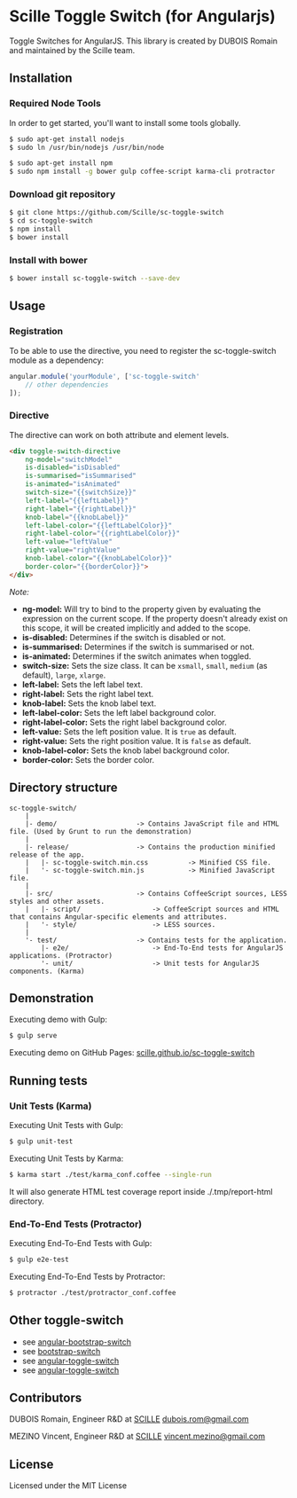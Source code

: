 # Scille Toggle Switch (for Angularjs)

Toggle Switches for AngularJS. This library is created by DUBOIS Romain and maintained by the Scille team.


## Installation

### Required Node Tools

In order to get started, you'll want to install some tools globally.
```bash
$ sudo apt-get install nodejs
$ sudo ln /usr/bin/nodejs /usr/bin/node

$ sudo apt-get install npm
$ sudo npm install -g bower gulp coffee-script karma-cli protractor
```

### Download git repository

```bash
$ git clone https://github.com/Scille/sc-toggle-switch
$ cd sc-toggle-switch
$ npm install
$ bower install
```

### Install with bower

```bash
$ bower install sc-toggle-switch --save-dev
```


## Usage

### Registration

To be able to use the directive, you need to register the sc-toggle-switch module as a dependency:
```javascript
angular.module('yourModule', ['sc-toggle-switch'
    // other dependencies
]);
```

### Directive

The directive can work on both attribute and element levels.
```html
<div toggle-switch-directive
    ng-model="switchModel"
    is-disabled="isDisabled"
    is-summarised="isSummarised"
    is-animated="isAnimated"
    switch-size="{{switchSize}}"
    left-label="{{leftLabel}}"
    right-label="{{rightLabel}}"
    knob-label="{{knobLabel}}"
    left-label-color="{{leftLabelColor}}"
    right-label-color="{{rightLabelColor}}"
    left-value="leftValue"
    right-value="rightValue"
    knob-label-color="{{knobLabelColor}}"
    border-color="{{borderColor}}">
</div>
```

*Note:*
* **ng-model:** Will try to bind to the property given by evaluating the expression on the current scope. If the property doesn't already exist on this scope, it will be created implicitly and added to the scope.
* **is-disabled:** Determines if the switch is disabled or not.
* **is-summarised:** Determines if the switch is summarised or not.
* **is-animated:** Determines if the switch animates when toggled.
* **switch-size:** Sets the size class. It can be `xsmall`, `small`, `medium` (as default), `large`, `xlarge`.
* **left-label:** Sets the left label text.
* **right-label:** Sets the right label text.
* **knob-label:** Sets the knob label text.
* **left-label-color:** Sets the left label background color.
* **right-label-color:** Sets the right label background color.
* **left-value:** Sets the left position value. It is `true` as default.
* **right-value:** Sets the right position value. It is `false` as default.
* **knob-label-color:** Sets the knob label background color.
* **border-color:** Sets the border color.


## Directory structure

```
sc-toggle-switch/
    |
    |- demo/                    -> Contains JavaScript file and HTML file. (Used by Grunt to run the demonstration)
    |
    |- release/                 -> Contains the production minified release of the app.
    |   |- sc-toggle-switch.min.css          -> Minified CSS file.
    |   '- sc-toggle-switch.min.js           -> Minified JavaScript file.
    |
    |- src/                     -> Contains CoffeeScript sources, LESS styles and other assets.
    |   |- script/                  -> CoffeeScript sources and HTML that contains Angular-specific elements and attributes.
    |   '- style/                   -> LESS sources.
    |
    '- test/                    -> Contains tests for the application.
        |- e2e/                     -> End-To-End tests for AngularJS applications. (Protractor)
        '- unit/                    -> Unit tests for AngularJS components. (Karma)
```


## Demonstration

Executing demo  with Gulp:
```bash
$ gulp serve
```

Executing demo on GitHub Pages:
[scille.github.io/sc-toggle-switch](http://scille.github.io/sc-toggle-switch/)


## Running tests

### Unit Tests (Karma)

Executing Unit Tests with Gulp:
```bash
$ gulp unit-test
```

Executing Unit Tests by Karma:
```bash
$ karma start ./test/karma_conf.coffee --single-run
```

It will also generate HTML test coverage report inside ./.tmp/report-html directory.

### End-To-End Tests (Protractor)

Executing End-To-End Tests with Gulp:
```bash
$ gulp e2e-test
```

Executing End-To-End Tests by Protractor:
```bash
$ protractor ./test/protractor_conf.coffee
```


## Other toggle-switch

* see [angular-bootstrap-switch](https://github.com/frapontillo/angular-bootstrap-switch)
* see [bootstrap-switch](https://github.com/nostalgiaz/bootstrap-switch)
* see [angular-toggle-switch](https://github.com/JumpLink/angular-toggle-switch)
* see [angular-toggle-switch](https://github.com/cgarvis/angular-toggle-switch)


## Contributors

DUBOIS Romain, Engineer R&D at [SCILLE](http://scille.eu/)
<dubois.rom@gmail.com>

MEZINO Vincent, Engineer R&D at [SCILLE](http://scille.eu)
<vincent.mezino@gmail.com>


## License

Licensed under the MIT License
